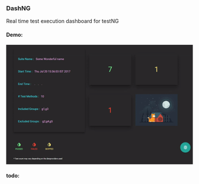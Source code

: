 ### DashNG
Real time test execution dashboard for testNG

#### Demo:

![working example](https://github.com/sridhareaswaran/DashNG/blob/master/dashboard/example.gif)

#### todo:

